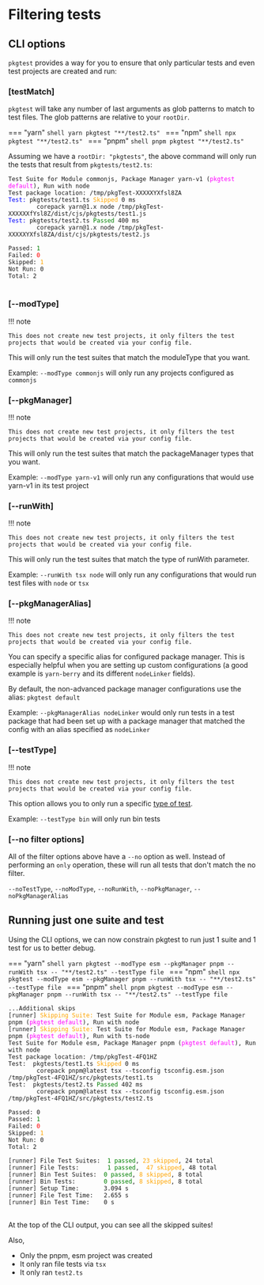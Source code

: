 # Filtering tests

## CLI options

`pkgtest` provides a way for you to ensure that only particular tests and even test projects are created and run:

### [testMatch]

`pkgtest` will take any number of last arguments as glob patterns to match to test files.  The glob patterns are relative to your `rootDir`.

=== "yarn"
    ```shell
    yarn pkgtest "**/test2.ts"
    ```
=== "npm"
    ```shell
    npx pkgtest "**/test2.ts"
    ```
=== "pnpm"
    ```shell
    pnpm pkgtest "**/test2.ts"
    ```

Assuming we have a `rootDir: "pkgtests"`, the above command will only run the tests that result from `pkgtests/test2.ts`:

<pre>
<code>Test Suite for Module commonjs, Package Manager yarn-v1 (<span style="color:magenta">pkgtest default</span>), Run with node
Test package location: /tmp/pkgTest-XXXXXYXfsl8ZA
<span style="color:blue">Test:</span> pkgtests/test1.ts <span style="color:orange">Skipped</span> 0 ms
        corepack yarn@1.x node /tmp/pkgTest-XXXXXXfYsl8Z/dist/cjs/pkgtests/test1.js
<span style="color:blue">Test:</span> pkgtests/test2.ts <span style="color:green">Passed</span> 400 ms
        corepack yarn@1.x node /tmp/pkgTest-XXXXXYXfsl8ZA/dist/cjs/pkgtests/test2.js

Passed: <span style="color:green">1</span>
Failed: <span style="color:red">0</span>
Skipped: <span style="color:orange">1</span>
Not Run: 0
Total: 2
</code>
</pre>

### [--modType]

!!! note

    This does not create new test projects, it only filters the test projects that would be created via your config file.

This will only run the test suites that match the moduleType that you want.

Example: `--modType commonjs` will only run any projects configured as `commonjs`

### [--pkgManager]

!!! note

    This does not create new test projects, it only filters the test projects that would be created via your config file.

This will only run the test suites that match the packageManager types that you want.

Example: `--modType yarn-v1` will only run any configurations that would use yarn-v1 in its test project

### [--runWith]

!!! note

    This does not create new test projects, it only filters the test projects that would be created via your config file.

This will only run the test suites that match the type of runWith parameter.

Example: `--runWith tsx node` will only run any configurations that would run test files with `node` or `tsx`

### [--pkgManagerAlias]

!!! note

    This does not create new test projects, it only filters the test projects that would be created via your config file.

You can specify a specific alias for configured package manager. This is especially helpful when you are setting up custom configurations (a good example is `yarn-berry` and its different `nodeLinker` fields).

By default, the non-advanced package manager configurations use the alias: `pkgtest default`

Example: `--pkgManagerAlias nodeLinker` would only run tests in a test package that had been set up with a package manager that matched the config 
with an alias specified as `nodeLinker`

### [--testType]

!!! note

    This does not create new test projects, it only filters the test projects that would be created via your config file.

This option allows you to only run a specific [type of test](./1-test-types.md).

Example: `--testType bin` will only run bin tests

### [--no filter options]

All of the filter options above have a `--no` option as well.  Instead of performing an `only` operation, these will run all tests that
don't match the no filter.

`--noTestType`, `--noModType`, `--noRunWith`, `--noPkgManager`, `--noPkgManagerAlias`

## Running just one suite and test

Using the CLI options, we can now constrain pkgtest to run just 1 suite and 1 test for us to better debug.

=== "yarn"
    ```shell
    yarn pkgtest --modType esm --pkgManager pnpm --runWith tsx -- "**/test2.ts" --testType file
    ```
=== "npm"
    ```shell
    npx pkgtest --modType esm --pkgManager pnpm --runWith tsx -- "**/test2.ts" --testType file
    ```
=== "pnpm"
    ```shell
    pnpm pkgtest --modType esm --pkgManager pnpm --runWith tsx -- "**/test2.ts" --testType file
    ```

<pre>
<code>...Additional skips
[runner] <span style="color:orange">Skipping Suite:</span> Test Suite for Module esm, Package Manager pnpm (<span style="color:magenta">pkgtest default</span>), Run with node
[runner] <span style="color:orange">Skipping Suite:</span> Test Suite for Module esm, Package Manager pnpm (<span style="color:magenta">pkgtest default</span>), Run with ts-node
Test Suite for Module esm, Package Manager pnpm (<span style="color:magenta">pkgtest default</span>), Run with node
Test package location: /tmp/pkgTest-4FQ1HZ
Test:  pkgtests/test1.ts <span style="color:orange">Skipped</span> 0 ms
        corepack pnpm@latest tsx --tsconfig tsconfig.esm.json /tmp/pkgTest-4FQ1HZ/src/pkgtests/test1.ts
Test:  pkgtests/test2.ts <span style="color:green">Passed</span> 402 ms
        corepack pnpm@latest tsx --tsconfig tsconfig.esm.json /tmp/pkgTest-4FQ1HZ/src/pkgtests/test2.ts

Passed: 0
Passed: <span style="color:green">1</span>
Failed: <span style="color:red">0</span>
Skipped: <span style="color:orange">1</span>
Not Run: 0
Total: 2

[runner] File Test Suites:  <span style="color:green">1 passed</span>, <span style="color:orange">23 skipped</span>, 24 total
[runner] File Tests:        <span style="color:green">1 passed</span>,  <span style="color:orange">47 skipped</span>, 48 total
[runner] Bin Test Suites:  <span style="color:green">0 passed</span>, <span style="color:orange">8 skipped</span>, 8 total
[runner] Bin Tests:        <span style="color:green">0 passed</span>, <span style="color:orange">8 skipped</span>, 8 total
[runner] Setup Time:       3.094 s
[runner] File Test Time:   2.655 s
[runner] Bin Test Time:    0 s
</code>
</pre>

At the top of the CLI output, you can see all the skipped suites!

Also,

* Only the pnpm, esm project was created
* It only ran file tests via `tsx`
* It only ran `test2.ts`